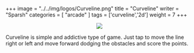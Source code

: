 +++
image = "../../img/logos/Curveline.png"
title = "Curveline"
writer = "Sparsh"
categories = [ "arcade" ]
tags = ['curveline','2d']
weight = 7
+++

<a target="_blank" href="https://play.google.com/store/apps/details?id=io.yarsa.curveline">
    <center>
        <img align="middle" src="../../img/logos/google.png">
    </center>
</a>

Curveline is simple and addictive type of game.
Just tap to move the line right or left and move forward dodging the obstacles and score the points.